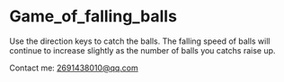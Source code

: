 # Game_of_falling_balls

Use the direction keys to catch the balls. The falling speed of balls will continue to increase slightly as the number of balls you catchs raise up. 

Contact me: 2691438010@qq.com
